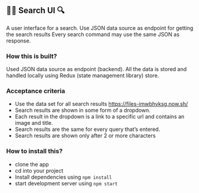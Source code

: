 ## 🕵🏻 Search UI 🔍

A user interface for a search. Use JSON data source as endpoint for getting the search results
Every search command may use the same JSON as response.

### How this is built?

Used JSON data source as endpoint (backend). All the data is stored and handled locally using Redux (state management library) store.

### Acceptance criteria

- Use the data set for all search results https://files-imwbhvksg.now.sh/
- Search results are shown in some form of a dropdown.
- Each result in the dropdown is a link to a specific url and contains an image and title.
- Search results are the same for every query that’s entered.
- Search results are shown only after 2 or more characters

### How to install this?

- clone the app
- cd into your project
- Install dependencies using `npm install`
- start development server using `npm start`

